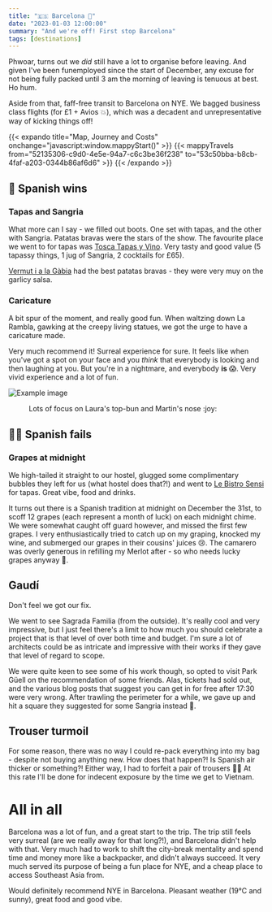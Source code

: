 ```yaml
---
title: "🇪🇸 Barcelona 🥘"
date: "2023-01-03 12:00:00"
summary: "And we're off! First stop Barcelona"
tags: [destinations]
---
```

Phwoar, turns out we _did_ still have a lot to organise before leaving. And given I've been funemployed since the start of December, any excuse for not being fully packed until 3 am the morning of leaving is tenuous at best. Ho hum.

Aside from that, faff-free transit to Barcelona on NYE. We bagged business class flights (for £1 + Avios 💥), which was a decadent and unrepresentative way of kicking things off!

{{< expando title="Map, Journey and Costs" onchange="javascript:window.mappyStart()" >}}
{{< mappyTravels from="52135306-c9d0-4e5e-94a7-c6c3be36f238" to="53c50bba-b8cb-4faf-a203-0344b86af6d6" >}}
{{< /expando >}}

## 🚀 Spanish wins

### Tapas and Sangria

What more can I say - we filled out boots. One set with tapas, and the other with Sangria.
Patatas bravas were the stars of the show. The favourite place we went to for tapas was [Tosca Tapas y Vino](http://toscatapas.com/). Very tasty and good value (5 tapassy things, 1 jug of Sangria, 2 cocktails for £65).

[Vermut i a la Gàbia](https://www.facebook.com/profile.php?id=100063717845250) had the best patatas bravas - they were very muy on the garlicy salsa.

### Caricature

A bit spur of the moment, and really good fun. When waltzing down La Rambla, gawking at the creepy living statues, we got the urge to have a caricature made.

Very much recommend it! Surreal experience for sure. It feels like when you've got a spot on your face and you _think_ that everybody is looking and  then laughing at you. But you're in a nightmare, and everybody **is** :scream:. Very vivid experience and a lot of fun.

![Example image](/charicature.jpg)
<figure>Lots of focus on Laura's top-bun and Martin's nose :joy:</figure>

## 🙅‍♂️ Spanish fails

### Grapes at midnight 

We high-tailed it straight to our hostel, glugged some complimentary bubbles they left for us (what hostel does that?!) and went to [Le Bistro Sensi](https://sensi.es/bistro/) for tapas. Great vibe, food and drinks.

It turns out there is a Spanish tradition at midnight on December the 31st, to scoff 12 grapes (each represent a month of luck) on each midnight chime. We were somewhat caught off guard however, and missed the first few grapes. I very enthusiastically tried to catch up on my graping, knocked my wine, and submerged our grapes in their cousins' juices 😢. The camarero was overly generous in refilling my Merlot after - so who needs lucky grapes anyway 💪.

## Gaudí

Don't feel we got our fix. 

We went to see Sagrada Familia (from the outside). It's really cool and very impressive, but I just feel there's a limit to how much you should celebrate a project that is that level of over both time and budget. I'm sure a lot of architects could be as intricate and impressive with their works if they gave that level of regard to scope.

We were quite keen to see some of his work though, so opted to visit Park Güell on the recommendation of some friends. Alas, tickets had sold out, and the various blog posts that suggest you can get in for free after 17:30 were very wrong. After trawling the perimeter for a while, we gave up and hit a square they suggested for some Sangria instead 🍹.

## Trouser turmoil

For some reason, there was no way I could re-pack everything into my bag - despite not buying anything new. How does that happen?! Is Spanish air thicker or something?! Either way, I had to forfeit a pair of trousers 🤦‍♂️ At this rate I'll be done for indecent exposure by the time we get to Vietnam.


# All in all

Barcelona was a lot of fun, and a great start to the trip. The trip still feels very surreal (are we really away for that long?!), and Barcelona didn't help with that. Very much had to work to shift the city-break mentality and spend time and money more like a backpacker, and didn't always succeed. It very much served its purpose of being a fun place for NYE, and a cheap place to access Southeast Asia from.

Would definitely recommend NYE in Barcelona. Pleasant weather (19°C and sunny), great food and good vibe.